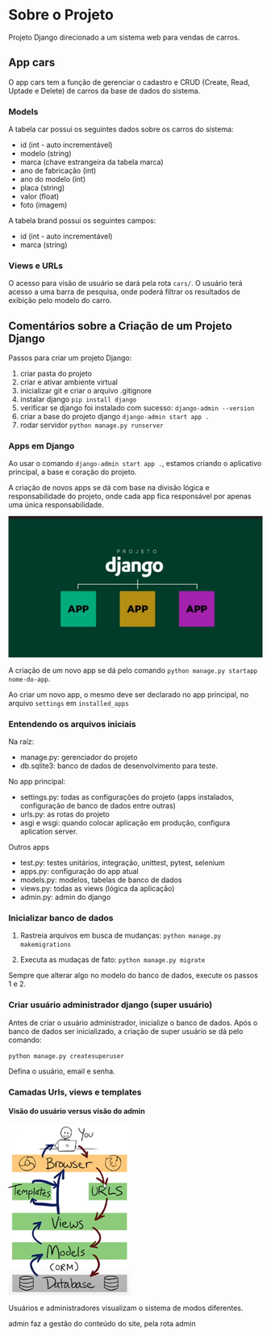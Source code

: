 # Sobre o Projeto

Projeto Django direcionado a um sistema web para vendas de carros.

## App cars

O app cars tem a função de gerenciar o cadastro e CRUD (Create, Read, Uptade e Delete) de carros da base de dados do sistema.

### Models

A tabela car possui os seguintes dados sobre os carros do sistema:

- id (int - auto incrementável)
- modelo (string)
- marca (chave estrangeira da tabela marca)
- ano de fabricação (int)
- ano do  modelo (int)
- placa (string)
- valor (float)
- foto (imagem)

A tabela brand possui os seguintes campos:

- id (int - auto incrementável)
- marca  (string)

### Views e URLs

O acesso para visão de usuário se dará pela rota `cars/`. 
O usuário terá acesso a uma barra de pesquisa, onde poderá filtrar os resultados de exibição pelo modelo do carro.


## Comentários sobre a Criação de um Projeto Django

Passos para criar um projeto Django:

1. criar pasta do projeto
2. criar e ativar ambiente virtual
3. inicializar git e criar o arquivo .gitignore
4. instalar django `pip install django`
5. verificar se django foi instalado com sucesso: `django-admin --version`
6. criar a base do projeto django `django-admin start app .`
7. rodar servidor `python manage.py runserver`

### Apps em  Django

Ao usar  o comando `django-admin start app .`, estamos criando o aplicativo principal, a base e coração do projeto. 

A  criação de  novos apps se dá com base na divisão lógica e responsabilidade do projeto, onde cada app fica responsável por apenas uma única responsabilidade.

![alt text](/docs/div-apps.png)

A criação de um novo app se dá pelo comando `python manage.py startapp nome-do-app`.

Ao criar um novo app, o mesmo deve ser declarado no app principal, no arquivo `settings` em `installed_apps`

### Entendendo os arquivos iniciais

Na raíz:

- manage.py: gerenciador do projeto
- db.sqlite3: banco de dados de desenvolvimento para teste.

No app principal:

- settings.py: todas as configurações do projeto (apps instalados, configuração de banco de dados entre outras)
- urls.py: as rotas do projeto
- asgi e wsgi: quando colocar aplicação em produção, configura aplication server.

Outros apps

- test.py: testes unitários, integração, unittest, pytest, selenium
- apps.py: configuração do app atual
- models.py: modelos, tabelas de banco de dados
- views.py: todas as views (lógica da aplicação)
- admin.py: admin do django

### Inicializar  banco de dados

1. Rastreia arquivos em busca de mudanças:
`python manage.py makemigrations`

2. Executa as mudaças de fato:
`python manage.py migrate`

Sempre que alterar algo no modelo do banco de dados,  execute os passos 1 e 2.


### Criar usuário administrador django (super usuário)

Antes de criar o usuário administrador, inicialize o banco de dados. Após o banco de dados ser inicializado, a criação de super usuário se dá pelo comando:

`python manage.py createsuperuser`

Defina o usuário, email e senha.

### Camadas Urls, views e templates

#### Visão do usuário versus visão do admin

![alt text](/docs/camadas.png)

Usuários e administradores visualizam o sistema de modos diferentes.

admin faz a gestão do conteúdo do site, pela rota admin

